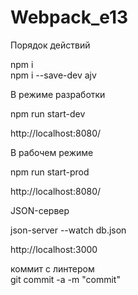 # Webpack_e13

Порядок действий <br>

npm i <br>
npm i --save-dev ajv <br>


В режиме разработки <br>

npm run start-dev <br>

http://localhost:8080/ <br>

В рабочем режиме <br>

npm run start-prod <br>

http://localhost:8080/ <br>


JSON-сервер <br>

json-server --watch db.json <br>

http://localhost:3000 <br>

коммит с  линтером <br>
git commit -a -m "commit" <br>
